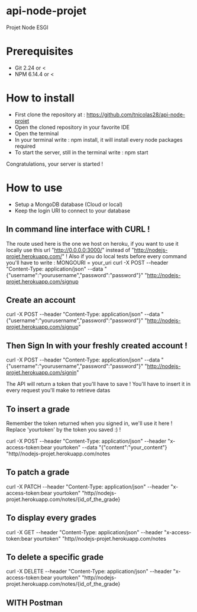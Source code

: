 # api-node-projet
Projet Node ESGI


# Prerequisites

- Git 2.24 or <
- NPM 6.14.4 or <

# How to install
- First clone the repository at : https://github.com/tnicolas28/api-node-projet
- Open the cloned repository in your favorite IDE
- Open the terminal
- In your terminal write : npm install, it will install every node packages required
- To start the server, still in the terminal write : npm start

Congratulations, your server is started ! 

# How to use
- Setup a MongoDB database (Cloud or local)
- Keep the login URI to connect to your database

## In command line interface with CURL !

The route used here is the one we host on heroku, if you want to use it locally use this url "http://0.0.0.0:3000/" instead of "http://nodejs-projet.herokuapp.com/" !
Also if you do local tests before every command you'll have to write : MONGOURI = your_uri curl -X POST --header "Content-Type: application/json" --data "{\"username\":\"yourusername\",\"password\":\"password\"}" "http://nodejs-projet.herokuapp.com/signup

## Create an account 
curl -X POST --header "Content-Type: application/json" --data "{\"username\":\"yourusername\",\"password\":\"password\"}" "http://nodejs-projet.herokuapp.com/signup"

## Then Sign In with your freshly created account !
curl -X POST --header "Content-Type: application/json" --data "{\"username\":\"yourusername\",\"password\":\"password\"}"  "http://nodejs-projet.herokuapp.com/signin"

The API will return a token that you'll have to save ! You'll have to insert it in every request you'll make to retrieve datas

## To insert a grade 
Remember the token returned when you signed in, we'll use it here ! Replace 'yourtoken' by the token you saved :) !

curl -X POST --header "Content-Type: application/json" --header "x-access-token:bear yourtoken" --data "{\"content\":\"your_content\"} "http//nodejs-projet.herokuapp.com/notes

## To patch a grade
curl -X PATCH --header "Content-Type: application/json" --header "x-access-token:bear yourtoken" "http//nodejs-projet.herokuapp.com/notes/{id_of_the_grade}

## To display every grades
curl -X GET --header "Content-Type: application/json" --header "x-access-token:bear yourtoken" "http//nodejs-projet.herokuapp.com/notes

## To delete a specific grade
curl -X DELETE --header "Content-Type: application/json" --header "x-access-token:bear yourtoken" "http//nodejs-projet.herokuapp.com/notes/{id_of_the_grade}

## WITH Postman